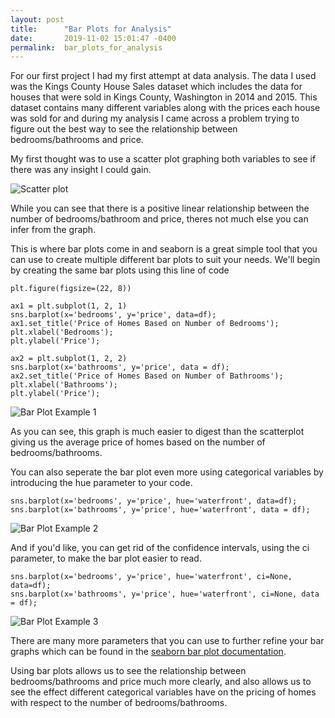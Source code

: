 ```yaml
---
layout: post
title:      "Bar Plots for Analysis"
date:       2019-11-02 15:01:47 -0400
permalink:  bar_plots_for_analysis
---
```



For our first project I had my first attempt at data analysis. The data I used was the Kings County House Sales dataset which includes the data for houses that were sold in Kings County, Washington in 2014 and 2015. This dataset contains many different variables along with the prices each house was sold for and during my analysis I came across a problem trying to figure out the best way to see the relationship between bedrooms/bathrooms and price. 

My first thought was to use a scatter plot graphing both variables to see if there was any insight I could gain.

![Scatter plot](https://i.imgur.com/mxfZssq.png)

While you can see that there is a positive linear relationship between the number of bedrooms/bathroom and price, theres not much else you can infer from the graph. 

This is where bar plots come in and seaborn is a great simple tool that you can use to create multiple different bar plots to suit your needs. We'll begin by creating the same bar plots using this line of code

```
plt.figure(figsize=(22, 8))

ax1 = plt.subplot(1, 2, 1)
sns.barplot(x='bedrooms', y='price', data=df);
ax1.set_title('Price of Homes Based on Number of Bedrooms');
plt.xlabel('Bedrooms');
plt.ylabel('Price');

ax2 = plt.subplot(1, 2, 2)
sns.barplot(x='bathrooms', y='price', data = df);
ax2.set_title('Price of Homes Based on Number of Bathrooms');
plt.xlabel('Bathrooms');
plt.ylabel('Price');
```
![Bar Plot Example 1](https://i.imgur.com/NRfIi8x.png)

As you can see, this graph is much easier to digest than the scatterplot giving us the average price of homes based on the number of bedrooms/bathrooms.

You can also seperate the bar plot even more using categorical variables by introducing the hue parameter to your code.

```
sns.barplot(x='bedrooms', y='price', hue='waterfront', data=df);
sns.barplot(x='bathrooms', y='price', hue='waterfront', data = df);
```

![Bar Plot Example 2](https://i.imgur.com/ZSjKYTZ.png)

And if you'd like, you can get rid of the confidence intervals, using the ci parameter, to make the bar plot easier to read.

```
sns.barplot(x='bedrooms', y='price', hue='waterfront', ci=None, data=df);
sns.barplot(x='bathrooms', y='price', hue='waterfront', ci=None, data = df);
```

![Bar Plot Example 3](https://i.imgur.com/SclUVc8.png)

There are many more parameters that you can use to further refine your bar graphs which can be found in the [seaborn bar plot documentation](https://seaborn.pydata.org/generated/seaborn.barplot.html).

Using bar plots allows us to see the relationship between bedrooms/bathrooms and price much more clearly, and also allows us to see the effect different categorical variables have on the pricing of homes with respect to the number of bedrooms/bathrooms.
